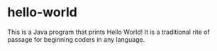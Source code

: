 # hello-world
This is a Java program that prints Hello World! It is a traditional rite of passage for beginning coders in any language. 

